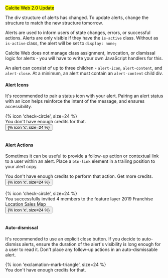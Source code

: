 <div class="panel panel-gray leader-1 trailer-1">
<mark class='label label-blue'>Calcite Web 2.0 Update</mark>
<p class='leader-half trailer-0 font-size--1'>
The div structure of alerts has changed. To update alerts, change the structure to match the new structure tomorrow.
</p>
</div>

Alerts are used to inform users of state changes, errors, or successful actions. Alerts are only visible if they have the `is-active` class. Without as `is-active` class, the alert will be set to `display: none;`

Calcite Web does not manage class assignment, invocation, or dismissal logic for alerts - you will have to write your own JavaScript handlers for this.

An alert can consist of up to three children - `alert-icon`, `alert-content`, and `alert-close`. At a minimum, an alert must contain an `alert-content` child div.  

#### Alert Icons
It's recommended to pair a status icon with your alert. Pairing an alert status with an icon helps reinforce the intent of the message, and ensures accessibility.

<div class="alert alert-red is-active">
<div class="alert-icon">
     {% icon 'check-circle', size=24 %}
</div>
<div class="alert-content">
    You don't have enough credits for that.
</div>
<button class="alert-close" aria-label="Close">
  {% icon 'x', size=24 %}
</button>
</div>
&nbsp;

#### Alert Actions
Sometimes it can be useful to provide a follow-up action or contextual link to a user within an alert. Place a `btn-link` element in a trailing position to your alert copy.

<div class="alert alert-yellow is-active">
<div class="alert-content">
  You don't have enough credits to perform that action.
  <a class="btn-link">Get more credits.</a>
</div>
<button class="alert-close" aria-label="Close">
  {% icon 'x', size=24 %}
</button>
</div>
&nbsp;

<div class="alert alert-green is-active">
<div class="alert-icon">
  {% icon 'check-circle', size=24 %}
</div>
<div class="alert-content">
   You successfully invited 4 members to the feature layer  <a class="btn-link">2019 Franchise Location Sales Map</a>
</div>
<button class="alert-close" aria-label="Close">
  {% icon 'x', size=24 %}
</button>
</div>
&nbsp;

#### Auto-dismissal
It's recommended to use an explicit close button. If you decide to auto-dismiss alerts, ensure the duration of the alert's visibility is long enough for a user to read it. Don't place any follow-up actions in an auto-dismissable alert.

<div class="alert alert-red is-active">
<div class="alert-icon">
  {% icon 'exclamation-mark-triangle', size=24 %}
</div>
<div class="alert-content">
  You don't have enough credits for that.
</div>
</div>
&nbsp;